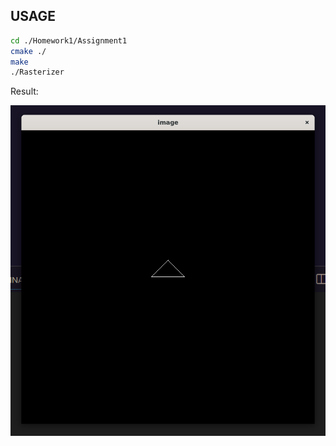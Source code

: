 ## USAGE

```sh
cd ./Homework1/Assignment1
cmake ./
make
./Rasterizer
```
Result:

![](assets/example.png)
